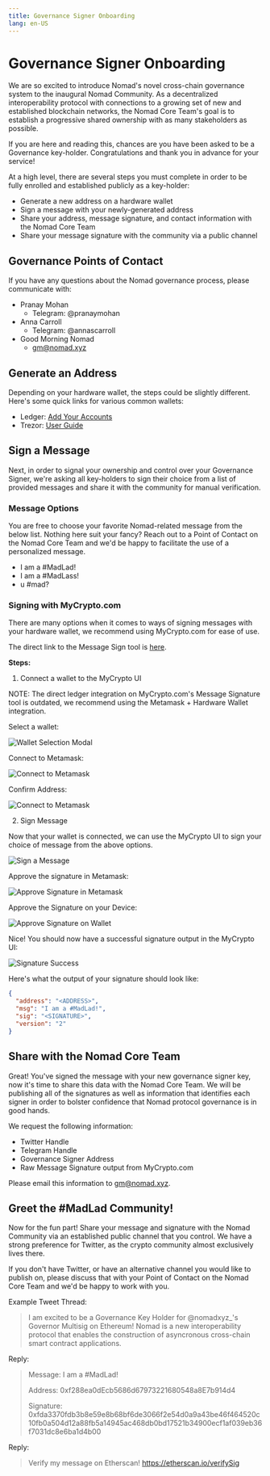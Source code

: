 ```yaml
---
title: Governance Signer Onboarding
lang: en-US
---
```


# Governance Signer Onboarding 

We are so excited to introduce Nomad's novel cross-chain governance system to the inaugural Nomad Community. As a decentralized interoperability protocol with connections to a growing set of new and established blockchain networks, the Nomad Core Team's goal is to establish a progressive shared ownership with as many stakeholders as possible. 

If you are here and reading this, chances are you have been asked to be a Governance key-holder. Congratulations and thank you in advance for your service! 

At a high level, there are several steps you must complete in order to be fully enrolled and established publicly as a key-holder: 

- Generate a new address on a hardware wallet
- Sign a message with your newly-generated address
- Share your address, message signature, and contact information with the Nomad Core Team
- Share your message signature with the community via a public channel

## Governance Points of Contact

If you have any questions about the Nomad governance process, please communicate with: 

- Pranay Mohan
  - Telegram: @pranaymohan
- Anna Carroll
  - Telegram: @annascarroll
- Good Morning Nomad
  - gm@nomad.xyz

## Generate an Address

Depending on your hardware wallet, the steps could be slightly different. Here's some quick links for various common wallets: 
- Ledger: [Add Your Accounts](https://support.ledger.com/hc/en-us/articles/4404389482641-Add-your-accounts?docs=true)
- Trezor: [User Guide](https://wiki.trezor.io/User_manual)

## Sign a Message

Next, in order to signal your ownership and control over your Governance Signer, we're asking all key-holders to sign their choice from a list of provided messages and share it with the community for manual verification. 

### Message Options

You are free to choose your favorite Nomad-related message from the below list. Nothing here suit your fancy? Reach out to a Point of Contact on the Nomad Core Team and we'd be happy to facilitate the use of a personalized message. 

- I am a #MadLad!
- I am a #MadLass! 
- u #mad?

### Signing with MyCrypto.com

There are many options when it comes to ways of signing messages with your hardware wallet, we recommend using MyCrypto.com for ease of use. 

The direct link to the Message Sign tool is [here](https://app.mycrypto.com/sign-message).

**Steps:**

1. Connect a wallet to the MyCrypto UI
    
NOTE: The direct ledger integration on MyCrypto.com's Message Signature tool is outdated, we recommend using the Metamask + Hardware Wallet integration. 

Select a wallet: 

![Wallet Selection Modal](../public/tutorials/governance-signer/select-wallet.png)

Connect to Metamask: 

![Connect to Metamask](../public/tutorials/governance-signer/connect-to-metamask.png)

Confirm Address: 

![Connect to Metamask](../public/tutorials/governance-signer/confirm-address.png)

2. Sign Message 

Now that your wallet is connected, we can use the MyCrypto UI to sign your choice of message from the above options. 

![Sign a Message](../public/tutorials/governance-signer/sign-message.png)

Approve the signature in Metamask: 

![Approve Signature in Metamask](../public/tutorials/governance-signer/approve-on-metamask.png)

Approve the Signature on your Device: 

![Approve Signature on Wallet](../public/tutorials/governance-signer/approve-on-device.png)

Nice! You should now have a successful signature output in the MyCrypto UI: 

![Signature Success](../public/tutorials/governance-signer/signature-success.png)

Here's what the output of your signature should look like: 

```json
{
  "address": "<ADDRESS>",
  "msg": "I am a #MadLad!",
  "sig": "<SIGNATURE>",
  "version": "2"
}
```

## Share with the Nomad Core Team

Great! You've signed the message with your new governance signer key, now it's time to share this data with the Nomad Core Team. We will be publishing all of the signatures as well as information that identifies each signer in order to bolster confidence that Nomad protocol governance is in good hands. 

We request the following information: 
- Twitter Handle
- Telegram Handle
- Governance Signer Address
- Raw Message Signature output from MyCrypto.com

Please email this information to [gm@nomad.xyz](mailto:gm@nomad.xyz).

## Greet the #MadLad Community!

Now for the fun part! Share your message and signature with the Nomad Community via an established public channel that you control. We have a strong preference for Twitter, as the crypto community almost exclusively lives there. 

If you don't have Twitter, or have an alternative channel you would like to publish on, please discuss that with your Point of Contact on the Nomad Core Team and we'd be happy to work with you. 

Example Tweet Thread: 

> I am excited to be a Governance Key Holder for @nomadxyz_'s Governor Multisig on Ethereum! Nomad is a new interoperability protocol that enables the construction of asyncronous cross-chain smart contract applications.

Reply: 

> Message: I am a #MadLad!
> 
> Address: 0xf288ea0dEcb5686d67973221680548a8E7b914d4
> 
> Signature: 0xfda3370fdb3b8e59e8b68bf6de3066f2e54d0a9a43be46f464520c10fb0a504d12a88fb5a14945ac468db0bd17521b34900ecf1af039eb36f7031dc8e6ba1d4b00

Reply: 

> Verify my message on Etherscan! 
> https://etherscan.io/verifySig